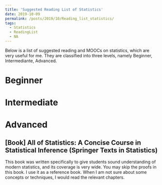 ```yaml
---
title: 'Suggested Reading List of Statistics'
date: 2019-10-09
permalink: /posts/2019/10/Reading_list_statistics/
tags:
  - Statistics
  - ReadingList
  - NA
---
```

  
Below is a list of suggested reading and MOOCs on statistics, which are very useful for me. They are classified into three levels, namely Beginner, Intermediante, Advanced.

# Beginner



# Intermediate

# Advanced

## [Book] All of Statistics: A Concise Course in Statistical Inference (Springer Texts in Statistics)

This book was written specifically to give students sound understanding of modern statistics, and its coverage is very wide. You may skip the proofs in this book. I use it as a reference book. When I am not sure about some concepts or techniques, I would read the relevant chapters.
